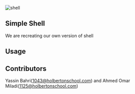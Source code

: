 ![shell](https://bashlogo.com/img/symbol/png/full_colored_dark.png)

## Simple Shell

We are recreating our own version of shell

## Usage


## Contributors
Yassin Bahri(1043@holbertonschool.com) and Ahmed Omar Miladi(1125@holbertonschool.com)